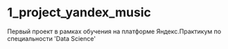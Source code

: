 # 1_project_yandex_music
Первый проект в рамках обучения на платформе Яндекс.Практикум по специальности 'Data Science'
